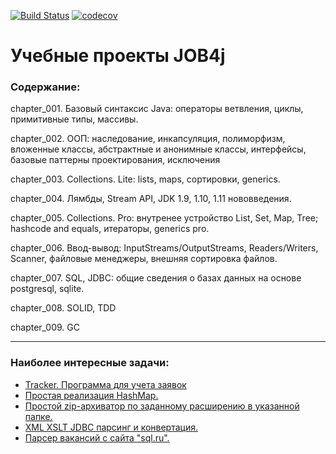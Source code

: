 [![Build Status](https://travis-ci.org/Madrabit/job4j.svg?branch=master)](https://travis-ci.org/Madrabit/job4j)
[![codecov](https://codecov.io/gh/Madrabit/job4j/branch/master/graph/badge.svg)](https://codecov.io/gh/Madrabit/job4j)

# Учебные проекты JOB4j

### Содержание:

chapter_001. Базовый синтаксис Java: операторы ветвления, циклы, примитивные типы, массивы.

chapter_002. ООП: наследование, инкапсуляция, полиморфизм, вложенные классы, абстрактные и анонимные классы, интерфейсы, базовые паттерны проектирования, исключения

chapter_003. Collections. Lite: lists, maps, сортировки, generics.

chapter_004. Лямбды, Stream API, JDK 1.9, 1.10, 1.11 нововведения.

chapter_005. Collections. Pro: внутренее устройство List, Set, Map, Tree; hashcode and equals, итераторы, generics pro.

chapter_006. Ввод-вывод: InputStreams/OutputStreams, Readers/Writers, Scanner, файловые менеджеры, внешняя сортировка файлов.

chapter_007. SQL, JDBC: общие сведения о базах данных на основе postgresql, sqlite.

chapter_008. SOLID, TDD

chapter_009. GC

***
### Наиболее интересные задачи:
+ [Tracker. Программа для учета заявок](https://github.com/Madrabit/job4j/tree/master/chapter_002/src/main/java/ru/job4j/tracker)
+ [Простая реализация HashMap.](https://github.com/Madrabit/job4j/tree/master/chapter_005/src/main/java/ru/job4j/map)
+ [Простой zip-архиватор по заданному расширению в указанной папке.](https://github.com/Madrabit/job4j/blob/master/chapter_006/src/main/java/ru/job4j/io/Zip.java)
+ [XML XSLT JDBC парсинг и конвертация.](https://github.com/Madrabit/job4j/tree/master/chapter_007/src/main/java/ru/job4j/magnit)
+ [Парсер вакансий с сайта "sql.ru".](https://github.com/Madrabit/job4j/tree/master/chapter_007/src/main/java/ru/job4j/parser)
